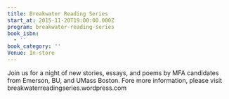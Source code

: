 ```yaml
---
title: Breakwater Reading Series
start_at: 2015-11-20T19:00:00.000Z
program: breakwater-reading-series
book_isbn:
  - ''
book_category: ''
Venue: In-store
---
```

Join us for a night of new stories, essays, and poems by MFA candidates from Emerson, BU, and UMass Boston. Fore more information, please visit breakwaterreadingseries.wordpress.com
